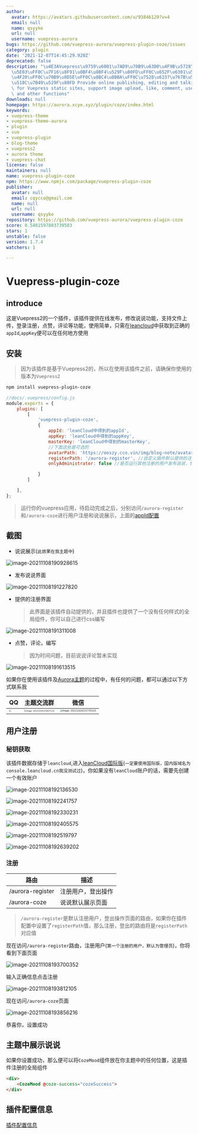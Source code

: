 ```yaml
---
author:
  avatar: https://avatars.githubusercontent.com/u/93846129?v=4
  email: null
  name: qsyyke
  url: null
  username: vuepress-aurora
bugs: https://github.com/vuepress-aurora/vuepress-plugin-coze/issues
category: plugin
date: '2021-12-07T14:45:29.920Z'
deprecated: false
description: "\u4E3AVuepress\u9759\u6001\u7AD9\u70B9\u63D0\u4F9B\u5728\u7EBF\u53D1\
  \u5E03\uFF0C\u7F16\u8F91\u8BF4\u8BF4\u529F\u80FD\uFF0C\u652F\u6301\u56FE\u7247\u4E0A\
  \u4F20\uFF0C\u70B9\u8D5E\uFF0C\u8BC4\u8BBA\uFF0C\u7528\u6237\u767B\u5F55\uFF0C\u6CE8\
  \u518C\u7B49\u529F\u80FD Provide online publishing, editing and talking functions\
  \ for Vuepress static sites, support image upload, like, comment, user login, registration\
  \ and other functions"
downloads: null
homepage: https://aurora.xcye.xyz/plugin/coze/index.html
keywords:
- vuepress-theme
- vuepress-theme-aurora
- plugin
- vue
- vuepress-plugin
- blog-theme
- vuepress2
- aurora theme
- vuepress-chat
license: false
maintainers: null
name: vuepress-plugin-coze
npm: https://www.npmjs.com/package/vuepress-plugin-coze
publisher:
  avatar: null
  email: cqycco@gmail.com
  name: null
  url: null
  username: qsyyke
repository: https://github.com/vuepress-aurora/vuepress-plugin-coze
score: 0.5481597803739583
stars: 1
unstable: false
version: 1.7.4
watchers: 1

---
```


# Vuepress-plugin-coze

## introduce

这是Vuepress2的一个插件，该插件提供在线发布，修改说说功能，支持文件上传，登录注册，点赞，评论等功能，使用简单，只需在[leancloud](https://console.leancloud.app/)中获取到正确的`appId`,`appKey`便可以在任何地方使用



## 安装

>  因为该插件是基于Vuepress2的，所以在使用该插件之前，请确保你使用的版本为`Vuepress2`

```sh
npm install vuepress-plugin-coze
```



```js
//docs/.vuepress/config.js
module.exports = {
    plugins: [
        [
            'vuepress-plugin-coze',
            {
                appId: 'leanCloud中得到的appId',
                appKey: 'leanCloud中得到的appKey',
                masterKey: 'leanCloud中得到的masterKey',
                //下面这些是可选的
                avatarPath: 'https://ooszy.cco.vin/img/blog-note/avatar-aurora.png',//说说头像url
                registerPath: '/aurora-register', //自定义插件默认提供的注册页面路由，请在前面加上/
                onlyAdministrator: false //是否运行其他注册的用户发布说说，true表示只有管理员可以发布

            }
        ]

    ],
};
```



> 运行你的vuepress应用，待启动完成之后，分别访问`/aurora-register`和`/aurora-coze`进行用户注册和说说展示，上面的[appId配置](#秘钥获取)



## 截图

- 说说展示(`此效果在我主题中`)

![image-20211108190928615](https://ooszy.cco.vin/img/blog-note/image-20211108190928615.png?x-oss-process=style/pictureProcess1)



- 发布说说界面

![image-20211108191227820](https://ooszy.cco.vin/img/blog-note/image-20211108191227820.png?x-oss-process=style/pictureProcess1)



- 提供的注册界面

  > 此界面是该插件自动提供的，并且插件也提供了一个没有任何样式的全局组件，你可以自己进行css编写

![image-20211108191311008](https://ooszy.cco.vin/img/blog-note/image-20211108191311008.png?x-oss-process=style/pictureProcess1)



- 点赞，评论，编写

  > 因为时间问题，目前说说评论暂未实现

![image-20211108191613515](https://ooszy.cco.vin/img/blog-note/image-20211108191613515.png?x-oss-process=style/pictureProcess1)





如果你在使用该插件及[Aurora主题](https://aurora.xcye.xyz)的过程中，有任何的问题，都可以通过以下方式联系我

| QQ                                                           | 主题交流群                                                   | 微信                                                         |
| ------------------------------------------------------------ | ------------------------------------------------------------ | ------------------------------------------------------------ |
| <img src="https://ooszy.cco.vin/img/blog-note/image-20211024233620332.png?x-oss-process=style/pictureProcess1" style="zoom:33%;" /> | <img src="https://ooszy.cco.vin/img/blog-note/image-20211024233827133.png?x-oss-process=style/pictureProcess1" alt="image-20211024233827133" style="zoom:33%;" /> | <img src="https://ooszy.cco.vin/img/blog-note/image-20211024233735110.png?x-oss-process=style/pictureProcess1" alt="image-20211024233735110" style="zoom: 39%;" /> |



## 用户注册

### 秘钥获取

该插件数据存储于`leancloud`,进入[leanCloud国际版](https://console.leancloud.app/)(`一定要使用国际版，国内版域名为console.leancloud.cn我没测试过`)，你如果没有`leanCloud`账户的话，需要先创建一个有效账户

![image-20211108192136530](https://ooszy.cco.vin/img/blog-note/image-20211108192136530.png?x-oss-process=style/pictureProcess1)

![image-20211108192241757](https://ooszy.cco.vin/img/blog-note/image-20211108192241757.png?x-oss-process=style/pictureProcess1)

![image-20211108192330231](https://ooszy.cco.vin/img/blog-note/image-20211108192330231.png?x-oss-process=style/pictureProcess1)

![image-20211108192405575](https://ooszy.cco.vin/img/blog-note/image-20211108192405575.png?x-oss-process=style/pictureProcess1)

![image-20211108192519797](https://ooszy.cco.vin/img/blog-note/image-20211108192519797.png?x-oss-process=style/pictureProcess1)

![image-20211108192639202](https://ooszy.cco.vin/img/blog-note/image-20211108192639202.png?x-oss-process=style/pictureProcess1)





### 注册

| 路由             | 描述               |
| ---------------- | ------------------ |
| /aurora-register | 注册用户，登出操作 |
| /aurora-coze     | 说说默认展示页面   |

> `/aurora-register`是默认注册用户，登出操作页面的路由，如果你在插件配置中设置了`registerPath`值，那么注册，登出的路由将是`registerPath`对应值


现在访问`/aurora-register`路由，注册用户(`第一个注册的用户，默认为管理员`)，你将看到下面页面

![image-20211108193700352](https://ooszy.cco.vin/img/blog-note/image-20211108193700352.png?x-oss-process=style/pictureProcess1)

输入正确信息点击注册

![image-20211108193812105](https://ooszy.cco.vin/img/blog-note/image-20211108193812105.png?x-oss-process=style/pictureProcess1)



现在访问`/aurora-coze`页面

![image-20211108193856216](https://ooszy.cco.vin/img/blog-note/image-20211108193856216.png?x-oss-process=style/pictureProcess1)



恭喜你，设置成功



## 主题中展示说说

如果你设置成功，那么便可以将`CozeMood`组件放在你主题中的任何位置，这是插件注册的全局组件

```html
<div>
	<CozeMood @coze-success="cozeSuccess">
</div>
```



## 插件配置信息

[插件配置信息](https://aurora.xcye.xyz/plugin/coze/config.html)